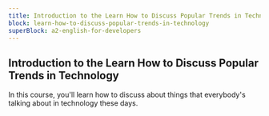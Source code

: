 ```yaml
---
title: Introduction to the Learn How to Discuss Popular Trends in Technology
block: learn-how-to-discuss-popular-trends-in-technology
superBlock: a2-english-for-developers
---
```


## Introduction to the Learn How to Discuss Popular Trends in Technology

In this course, you'll learn how to discuss about things that everybody's talking about in technology these days.
